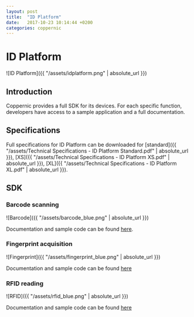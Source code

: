 ```yaml
---
layout: post
title:  "ID Platform"
date:   2017-10-23 10:14:44 +0200
categories: coppernic
---
```


ID Platform
===========

![ID Platform]({{ "/assets/idplatform.png" | absolute_url }})

Introduction
------------

Coppernic provides a full SDK for its devices. For each specific function, developers have access to a sample application and a full documentation.

Specifications
--------------
Full specifications for ID Platform can be downloaded for [standard]({{ "/assets/Technical Specifications - ID Platform Standard.pdf" | absolute_url }}), [XS]({{ "/assets/Technical Specifications - ID Platform XS.pdf" | absolute_url }}), [XL]({{ "/assets/Technical Specifications - ID Platform XL.pdf" | absolute_url }}). 


SDK
---

### Barcode scanning

![Barcode]({{ "/assets/barcode_blue.png" | absolute_url }})

Documentation and sample code can be found [here](https://github.com/Coppernic/ScanSample).

### Fingerprint acquisition

![Fingerprint]({{ "/assets/fingerprint_blue.png" | absolute_url }})

Documentation and sample code can be found [here](https://github.com/Coppernic/FingerPrintSample)

### RFID reading

![RFID]({{ "/assets/rfid_blue.png" | absolute_url }})

Documentation and sample code can be found [here](https://github.com/Coppernic/SeosSample/wiki)
